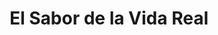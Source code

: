 ---
title: "El Sabor de la Vida Real"
url: /chincha-alta/el-sabor-de-la-vida-real/
shop: Lebensmittel
---